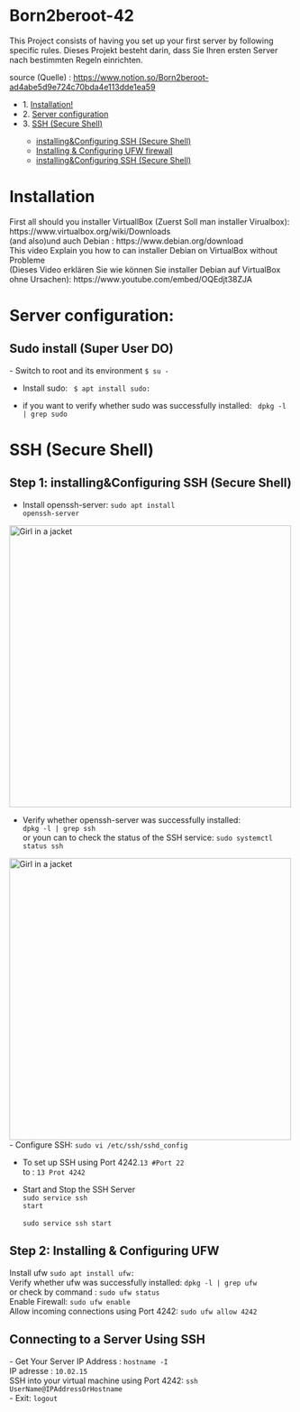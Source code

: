 # Born2beroot-42
This Project consists of having you set up your first server by following specific rules.
Dieses Projekt besteht darin, dass Sie Ihren ersten Server nach bestimmten Regeln einrichten.

source (Quelle) : https://www.notion.so/Born2beroot-ad4abe5d9e724c70bda4e113dde1ea59
<br>
<ul>
<li> 1. <a href="#tab1">Installation!</a></li>
<li> 2. <a href="#tab2">Server configuration</a> </li>
<li> 3. <a href="#tab3">SSH (Secure Shell)</a> </li>
      <ul>
        <li><a href="#install">installing&Configuring SSH (Secure Shell)</a></li>
        <li><a href="#config">Installing & Configuring UFW firewall</a></li>
        <li><a href="#con">installing&Configuring SSH (Secure Shell)</a></li>
      </ul>
</ul>

<h1 id="tab1">Installation</h1>
First all should you installer VirtuallBox (Zuerst Soll man installer Virualbox): https://www.virtualbox.org/wiki/Downloads <br>
(and also)und auch Debian : https://www.debian.org/download <br>
This video Explain you how to can installer Debian on VirtualBox without Probleme <br>
(Dieses Video erklären Sie wie können Sie installer Debian auf VirtualBox ohne Ursachen): https://www.youtube.com/embed/OQEdjt38ZJA <br>

<h1 id="tab2">Server configuration:</h1>
<h2>Sudo install (Super User DO)</h2>
- Switch to root and its environment
<code>$ su -</code> <br>

- Install sudo: <code> $ apt install sudo: </code><br>

- if you want to verify whether sudo was successfully installed: <code> dpkg -l | grep sudo </code>

<h1 id="tab3">SSH (Secure Shell)</h1>
<h2 id="install"> Step 1: installing&Configuring SSH (Secure Shell)</h2>

- Install openssh-server: <code>sudo apt install openssh-server</code>
<img src="https://user-images.githubusercontent.com/80540449/203820571-73934c2e-bd14-4ac8-afdd-d79bdfd8391b.png" alt="Girl in a jacket" width="500">

- Verify whether openssh-server was successfully installed: <code> dpkg -l | grep ssh</code> <br>
or youn can to check the status of the SSH service: <code>sudo systemctl status ssh</code>
<img src="https://user-images.githubusercontent.com/80540449/203813058-d5d593b2-0540-4c52-b1d0-2ac77d1be9a6.png" alt="Girl in a jacket" width="500">
- Configure SSH: <code>sudo vi /etc/ssh/sshd_config</code> <br>

- To set up SSH using Port 4242.<code>13 #Port 22</code> <br>
to : <code>13 Prot 4242</code><br>

- Start and Stop the SSH Server<br>
<code>sudo service ssh start</code> <br> <br>
<code>sudo service ssh start</code><br>

<h2 id="config">Step 2: Installing & Configuring UFW</h2>
Install ufw <code>sudo apt install ufw: </code> <br>
Verify whether ufw was successfully installed: <code>dpkg -l | grep ufw</code> <br>
or check by command : <code>sudo ufw status</code> <br>
Enable Firewall: <code>sudo ufw enable</code> <br>
Allow incoming connections using Port 4242: <code>sudo ufw allow 4242</code>
<h2 id="con">Connecting to a Server Using SSH</h2>
- Get Your Server IP Address : <code>hostname -I</code> <br>
IP adresse : <code>10.02.15</code> <br>
SSH into your virtual machine using Port 4242: <code>ssh UserName@IPAddressOrHostname</code> <br>
- Exit: <code>logout</code>















